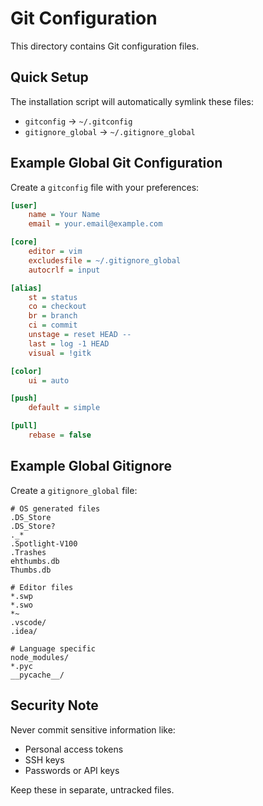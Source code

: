 # Git Configuration

This directory contains Git configuration files.

## Quick Setup

The installation script will automatically symlink these files:

- `gitconfig` → `~/.gitconfig`
- `gitignore_global` → `~/.gitignore_global`

## Example Global Git Configuration

Create a `gitconfig` file with your preferences:

```ini
[user]
    name = Your Name
    email = your.email@example.com

[core]
    editor = vim
    excludesfile = ~/.gitignore_global
    autocrlf = input

[alias]
    st = status
    co = checkout
    br = branch
    ci = commit
    unstage = reset HEAD --
    last = log -1 HEAD
    visual = !gitk

[color]
    ui = auto

[push]
    default = simple

[pull]
    rebase = false
```

## Example Global Gitignore

Create a `gitignore_global` file:

```
# OS generated files
.DS_Store
.DS_Store?
._*
.Spotlight-V100
.Trashes
ehthumbs.db
Thumbs.db

# Editor files
*.swp
*.swo
*~
.vscode/
.idea/

# Language specific
node_modules/
*.pyc
__pycache__/
```

## Security Note

Never commit sensitive information like:
- Personal access tokens
- SSH keys
- Passwords or API keys

Keep these in separate, untracked files.